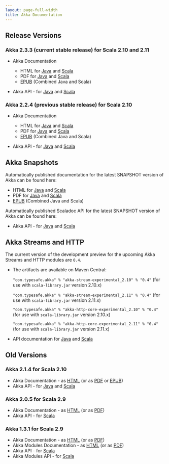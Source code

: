 ```yaml
---
layout: page-full-width
title: Akka Documentation
---
```


## Release Versions

### Akka 2.3.3 (current stable release) for Scala 2.10 and 2.11

* Akka Documentation

  * HTML for [Java](http://doc.akka.io/docs/akka/2.3.3/java.html) and [Scala](http://doc.akka.io/docs/akka/2.3.3/scala.html)
  * PDF for [Java](http://doc.akka.io/docs/akka/2.3.3/AkkaJava.pdf) and [Scala](http://doc.akka.io/docs/akka/2.3.3/AkkaScala.pdf)
  * [EPUB](http://doc.akka.io/docs/akka/2.3.3/Akka.epub) (Combined Java and Scala)

* Akka API - for [Java](http://doc.akka.io/japi/akka/2.3.3/) and [Scala](http://doc.akka.io/api/akka/2.3.3/)

### Akka 2.2.4 (previous stable release) for Scala 2.10

* Akka Documentation

  * HTML for [Java](http://doc.akka.io/docs/akka/2.2.4/java.html) and [Scala](http://doc.akka.io/docs/akka/2.2.4/scala.html)
  * PDF for [Java](http://doc.akka.io/docs/akka/2.2.4/AkkaJava.pdf) and [Scala](http://doc.akka.io/docs/akka/2.2.4/AkkaScala.pdf)
  * [EPUB](http://doc.akka.io/docs/akka/2.2.4/Akka.epub) (Combined Java and Scala)

* Akka API - for [Java](http://doc.akka.io/japi/akka/2.2.4/) and [Scala](http://doc.akka.io/api/akka/2.2.4/)

## Akka Snapshots

Automatically published documentation for the latest SNAPSHOT version of Akka can be found here:

* HTML for [Java](http://doc.akka.io/docs/akka/snapshot/java.html) and [Scala](http://doc.akka.io/docs/akka/snapshot/scala.html)
* PDF for [Java](http://doc.akka.io/docs/akka/snapshot/AkkaJava.pdf) and [Scala](http://doc.akka.io/docs/akka/snapshot/AkkaScala.pdf)
* [EPUB](http://doc.akka.io/docs/akka/snapshot/Akka.epub) (Combined Java and Scala)

Automatically published Scaladoc API for the latest SNAPSHOT version of Akka can be found here:

* Akka API - for [Java](http://doc.akka.io/japi/akka/snapshot/) and [Scala](http://doc.akka.io/api/akka/snapshot/)

## Akka Streams and HTTP

The current version of the development preview for the upcoming Akka Streams and HTTP modules are `0.4`.

* The artifacts are available on Maven Central:

    `"com.typesafe.akka" % "akka-stream-experimental_2.10" % "0.4"` (for use with `scala-library.jar` version 2.10.x)

    `"com.typesafe.akka" % "akka-stream-experimental_2.11" % "0.4"` (for use with `scala-library.jar` version 2.11.x)

    `"com.typesafe.akka" % "akka-http-core-experimental_2.10" % "0.4"` (for use with `scala-library.jar` version 2.10.x)

    `"com.typesafe.akka" % "akka-http-core-experimental_2.11" % "0.4"` (for use with `scala-library.jar` version 2.11.x)

* API documentation for [Java](http://doc.akka.io/japi/akka-stream-and-http-experimental/0.4/) and [Scala](http://doc.akka.io/api/akka-stream-and-http-experimental/0.4/)

## Old Versions

### Akka 2.1.4 for Scala 2.10

* Akka Documentation - as [HTML](http://doc.akka.io/docs/akka/2.1.4) (or as [PDF](http://doc.akka.io/docs/akka/2.1.4/Akka.pdf) or [EPUB](http://doc.akka.io/docs/akka/2.1.4/Akka.epub))
* Akka API - for [Java](http://doc.akka.io/japi/akka/2.1.4/) and [Scala](http://doc.akka.io/api/akka/2.1.4/)

### Akka 2.0.5 for Scala 2.9

* Akka Documentation - as [HTML](http://doc.akka.io/docs/akka/2.0.5) (or as [PDF](http://doc.akka.io/docs/akka/2.0.5/Akka.pdf))
* Akka API - for [Scala](http://doc.akka.io/api/akka/2.0.5)


### Akka 1.3.1 for Scala 2.9

* Akka Documentation - as [HTML](http://doc.akka.io/docs/akka/1.3.1) (or as [PDF](http://doc.akka.io/docs/akka/1.3.1/Akka.pdf))
* Akka Modules Documentation - as [HTML](http://doc.akka.io/docs/akka-modules/1.3.1) (or as [PDF](http://doc.akka.io/docs/akka-modules/1.3.1/AkkaModules.pdf))
* Akka API - for [Scala](http://doc.akka.io/api/akka/1.3.1)
* Akka Modules API - for [Scala](http://doc.akka.io/api/akka-modules/1.3.1)

